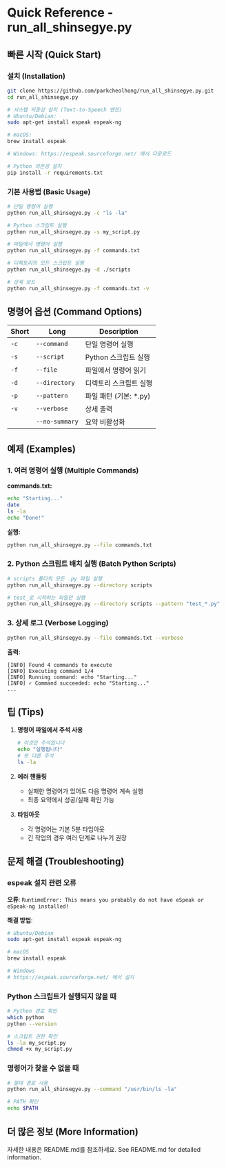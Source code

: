 # Quick Reference - run_all_shinsegye.py

## 빠른 시작 (Quick Start)

### 설치 (Installation)
```bash
git clone https://github.com/parkcheolhong/run_all_shinsegye.py.git
cd run_all_shinsegye.py

# 시스템 의존성 설치 (Text-to-Speech 엔진)
# Ubuntu/Debian:
sudo apt-get install espeak espeak-ng

# macOS:
brew install espeak

# Windows: https://espeak.sourceforge.net/ 에서 다운로드

# Python 의존성 설치
pip install -r requirements.txt
```

### 기본 사용법 (Basic Usage)

```bash
# 단일 명령어 실행
python run_all_shinsegye.py -c "ls -la"

# Python 스크립트 실행
python run_all_shinsegye.py -s my_script.py

# 파일에서 명령어 실행
python run_all_shinsegye.py -f commands.txt

# 디렉토리의 모든 스크립트 실행
python run_all_shinsegye.py -d ./scripts

# 상세 모드
python run_all_shinsegye.py -f commands.txt -v
```

## 명령어 옵션 (Command Options)

| Short | Long | Description |
|-------|------|-------------|
| `-c` | `--command` | 단일 명령어 실행 |
| `-s` | `--script` | Python 스크립트 실행 |
| `-f` | `--file` | 파일에서 명령어 읽기 |
| `-d` | `--directory` | 디렉토리 스크립트 실행 |
| `-p` | `--pattern` | 파일 패턴 (기본: *.py) |
| `-v` | `--verbose` | 상세 출력 |
| | `--no-summary` | 요약 비활성화 |

## 예제 (Examples)

### 1. 여러 명령어 실행 (Multiple Commands)

**commands.txt:**
```bash
echo "Starting..."
date
ls -la
echo "Done!"
```

**실행:**
```bash
python run_all_shinsegye.py --file commands.txt
```

### 2. Python 스크립트 배치 실행 (Batch Python Scripts)

```bash
# scripts 폴더의 모든 .py 파일 실행
python run_all_shinsegye.py --directory scripts

# test_로 시작하는 파일만 실행
python run_all_shinsegye.py --directory scripts --pattern "test_*.py"
```

### 3. 상세 로그 (Verbose Logging)

```bash
python run_all_shinsegye.py --file commands.txt --verbose
```

**출력:**
```
[INFO] Found 4 commands to execute
[INFO] Executing command 1/4
[INFO] Running command: echo "Starting..."
[INFO] ✓ Command succeeded: echo "Starting..."
...
```

## 팁 (Tips)

1. **명령어 파일에서 주석 사용**
   ```bash
   # 이것은 주석입니다
   echo "실행됩니다"
   # 또 다른 주석
   ls -la
   ```

2. **에러 핸들링**
   - 실패한 명령어가 있어도 다음 명령어 계속 실행
   - 최종 요약에서 성공/실패 확인 가능

3. **타임아웃**
   - 각 명령어는 기본 5분 타임아웃
   - 긴 작업의 경우 여러 단계로 나누기 권장

## 문제 해결 (Troubleshooting)

### espeak 설치 관련 오류
**오류**: `RuntimeError: This means you probably do not have eSpeak or eSpeak-ng installed!`

**해결 방법**:
```bash
# Ubuntu/Debian
sudo apt-get install espeak espeak-ng

# macOS
brew install espeak

# Windows
# https://espeak.sourceforge.net/ 에서 설치
```

### Python 스크립트가 실행되지 않을 때
```bash
# Python 경로 확인
which python
python --version

# 스크립트 권한 확인
ls -la my_script.py
chmod +x my_script.py
```

### 명령어가 찾을 수 없을 때
```bash
# 절대 경로 사용
python run_all_shinsegye.py --command "/usr/bin/ls -la"

# PATH 확인
echo $PATH
```

## 더 많은 정보 (More Information)

자세한 내용은 README.md를 참조하세요.
See README.md for detailed information.
